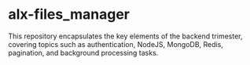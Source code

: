 # alx-files_manager
This repository encapsulates the key elements of the backend trimester, covering topics such as authentication, NodeJS, MongoDB, Redis, pagination, and background processing tasks.

